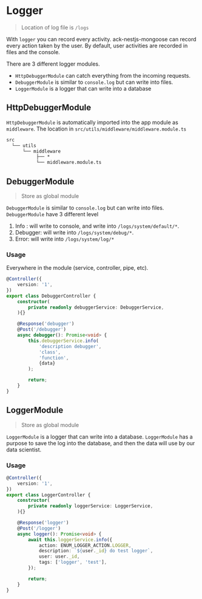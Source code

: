 # Logger

> Location of log file is `/logs`

With `logger` you can record every activity. ack-nestjs-mongoose can record every action taken by the user. By default, user activities are recorded in files and the console.

There are 3 different logger modules.

* `HttpDebuggerModule` can catch everything from the incoming requests.
* `DebuggerModule` is similar to `console.log` but can write into files.
* `LoggerModule` is a logger that can write into a database

## HttpDebuggerModule

`HttpDebuggerModule` is automatically imported into the app module as `middleware`. The location in `src/utils/middleware/middleware.module.ts`

```txt
src
  └── utils
      └── middleware
           ├── *
           └── middleware.module.ts
```

## DebuggerModule

> Store as global module

`DebuggerModule` is similar to `console.log` but can write into files. `DebuggerModule` have 3 different level

1. Info : will write to console, and write into `/logs/system/default/*`.
2. Debugger: will write into `/logs/system/debug/*`.
3. Error: will write into `/logs/system/log/*`

### Usage

Everywhere in the module (service, controller, pipe, etc).

```typescript
@Controller({
    version: '1',
})
export class DebuggerController {
    constructor(
        private readonly debuggerService: DebuggerService,
    ){}

    @Response('debugger')
    @Post('/debugger')
    async debugger(): Promise<void> {
        this.debuggerService.info(
            'description debugger', 
            'class', 
            'function', 
            {data}
        );

        return;
    }
}
```

## LoggerModule

> Store as global module

`LoggerModule` is a logger that can write into a database. `LoggerModule` has a purpose to save the log into the database, and then the data will use by our data scientist.

### Usage

```typescript
@Controller({
    version: '1',
})
export class LoggerController {
    constructor(
        private readonly loggerService: LoggerService,
    ){}

    @Response('logger')
    @Post('/logger')
    async logger(): Promise<void> {
        await this.loggerService.info({
            action: ENUM_LOGGER_ACTION.LOGGER,
            description: `${user._id} do test logger`,
            user: user._id,
            tags: ['logger', 'test'],
        });

        return;
    }
}
```
